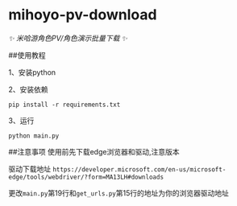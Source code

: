# mihoyo-pv-download
_✨ 米哈游角色PV/角色演示批量下载 ✨_


##使用教程

1、安装python

2、安装依赖
```shell
pip install -r requirements.txt
```

3、运行
```shell
python main.py
```

##注意事项
使用前先下载edge浏览器和驱动,注意版本

驱动下载地址 `https://developer.microsoft.com/en-us/microsoft-edge/tools/webdriver/?form=MA13LH#downloads`

更改`main.py`第19行和`get_urls.py`第15行的地址为你的浏览器驱动地址
